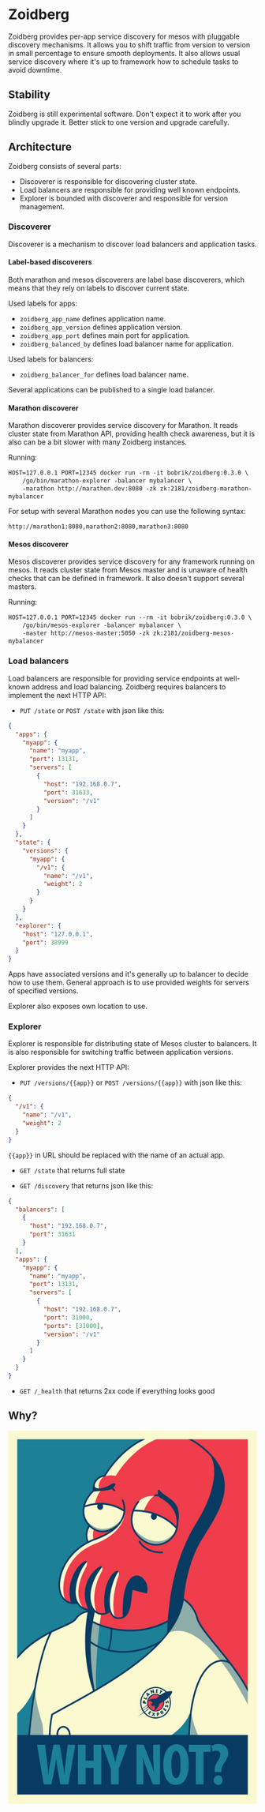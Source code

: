 # Zoidberg

Zoidberg provides per-app service discovery for mesos with pluggable
discovery mechanisms. It allows you to shift traffic from version
to version in small percentage to ensure smooth deployments. It also
allows usual service discovery where it's up to framework how to
schedule tasks to avoid downtime.

## Stability

Zoidberg is still experimental software. Don't expect it to work after
you blindly upgrade it. Better stick to one version and upgrade carefully.

## Architecture

Zoidberg consists of several parts:

* Discoverer is responsible for discovering cluster state.
* Load balancers are responsible for providing well known endpoints.
* Explorer is bounded with discoverer and responsible for version management.

### Discoverer

Discoverer is a mechanism to discover load balancers and application tasks.

#### Label-based discoverers

Both marathon and mesos discoverers are label base discoverers, which means
that they rely on labels to discover current state.

Used labels for apps:

* `zoidberg_app_name` defines application name.
* `zoidberg_app_version` defines application version.
* `zoidberg_app_port` defines main port for application.
* `zoidberg_balanced_by` defines load balancer name for application.

Used labels for balancers:

* `zoidberg_balancer_for` defines load balancer name.

Several applications can be published to a single load balancer.

#### Marathon discoverer

Marathon discoverer provides service discovery for Marathon.
It reads cluster state from Marathon API, providing health check
awareness, but it is also can be a bit slower with many Zoidberg instances.

Running:

```
HOST=127.0.0.1 PORT=12345 docker run -rm -it bobrik/zoidberg:0.3.0 \
    /go/bin/marathon-explorer -balancer mybalancer \
    -marathon http://marathon.dev:8080 -zk zk:2181/zoidberg-marathon-mybalancer
```

For setup with several Marathon nodes you can use the following syntax:

```
http://marathon1:8080,marathon2:8080,marathon3:8080
```

#### Mesos discoverer

Mesos discoverer provides service discovery for any framework running on mesos.
It reads cluster state from Mesos master and is unaware of health checks
that can be defined in framework. It also doesn't support several masters.

Running:

```
HOST=127.0.0.1 PORT=12345 docker run --rm -it bobrik/zoidberg:0.3.0 \
    /go/bin/mesos-explorer -balancer mybalancer \
    -master http://mesos-master:5050 -zk zk:2181/zoidberg-mesos-mybalancer
```

### Load balancers

Load balancers are responsible for providing service endpoints at well-known
address and load balancing. Zoidberg requires balancers to implement
the next HTTP API:

* `PUT /state` or `POST /state` with json like this:

```json
{
  "apps": {
    "myapp": {
      "name": "myapp",
      "port": 13131,
      "servers": [
        {
          "host": "192.168.0.7",
          "port": 31633,
          "version": "/v1"
        }
      ]
    }
  },
  "state": {
    "versions": {
      "myapp": {
        "/v1": {
          "name": "/v1",
          "weight": 2
        }
      }
    }
  },
  "explorer": {
    "host": "127.0.0.1",
    "port": 38999
  }
}
```

Apps have associated versions and it's generally up to balancer to decide
how to use them. General approach is to use provided weights for servers
of specified versions.

Explorer also exposes own location to use.

### Explorer

Explorer is responsible for distributing state of Mesos cluster to balancers.
It is also responsible for switching traffic between application versions.

Explorer provides the next HTTP API:

* `PUT /versions/{{app}}` or `POST /versions/{{app}}` with json like this:

```json
{
  "/v1": {
    "name": "/v1",
    "weight": 2
  }
}
```

`{{app}}` in URL should be replaced with the name of an actual app.

* `GET /state` that returns full state

* `GET /discovery` that returns json like this:

```json
{
  "balancers": [
    {
      "host": "192.168.0.7",
      "port": 31631
    }
  ],
  "apps": {
    "myapp": {
      "name": "myapp",
      "port": 13131,
      "servers": [
        {
          "host": "192.168.0.7",
          "port": 31000,
          "ports": [31000],
          "version": "/v1"
        }
      ]
    }
  }
}
```

* `GET /_health` that returns 2xx code if everything looks good

## Why?

![zoidberg](zoidberg.jpg)
